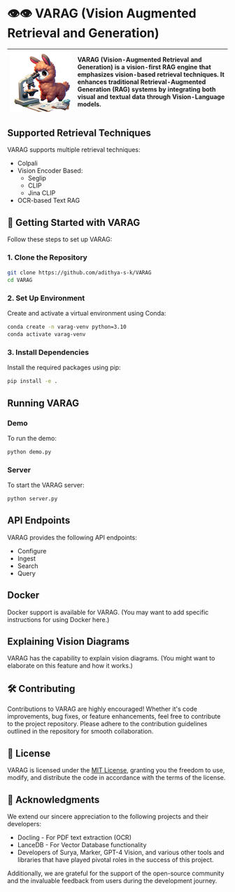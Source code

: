 # 👁️👁️ VARAG (Vision Augmented Retrieval and Generation)

| ![VARAG](./docs/assets/llama.png)| VARAG (Vision-Augmented Retrieval and Generation) is a vision-first RAG engine that emphasizes vision-based retrieval techniques. It enhances traditional Retrieval-Augmented Generation (RAG) systems by integrating both visual and textual data through Vision-Language models. |
|:--:|:--|

## Supported Retrieval Techniques

VARAG supports multiple retrieval techniques:

- Colpali
- Vision Encoder Based:
  - Seglip
  - CLIP
  - Jina CLIP
- OCR-based Text RAG

## 🚀 Getting Started with VARAG

Follow these steps to set up VARAG:

### 1. Clone the Repository

```bash
git clone https://github.com/adithya-s-k/VARAG
cd VARAG
```

### 2. Set Up Environment

Create and activate a virtual environment using Conda:

```bash
conda create -n varag-venv python=3.10
conda activate varag-venv
```

### 3. Install Dependencies

Install the required packages using pip:

```bash
pip install -e .
```

## Running VARAG

### Demo

To run the demo:

```bash
python demo.py
```

### Server

To start the VARAG server:

```bash
python server.py
```

## API Endpoints

VARAG provides the following API endpoints:

- Configure
- Ingest
- Search
- Query

## Docker

Docker support is available for VARAG. (You may want to add specific instructions for using Docker here.)

## Explaining Vision Diagrams

VARAG has the capability to explain vision diagrams. (You might want to elaborate on this feature and how it works.)

## 🛠️ Contributing

Contributions to VARAG are highly encouraged! Whether it's code improvements, bug fixes, or feature enhancements, feel free to contribute to the project repository. Please adhere to the contribution guidelines outlined in the repository for smooth collaboration.

## 📜 License

VARAG is licensed under the [MIT License](https://opensource.org/licenses/MIT), granting you the freedom to use, modify, and distribute the code in accordance with the terms of the license.

## 🙏 Acknowledgments

We extend our sincere appreciation to the following projects and their developers:

- Docling - For PDF text extraction (OCR)
- LanceDB - For Vector Database functionality
- Developers of Surya, Marker, GPT-4 Vision, and various other tools and libraries that have played pivotal roles in the success of this project.

Additionally, we are grateful for the support of the open-source community and the invaluable feedback from users during the development journey.
